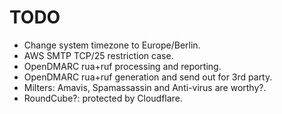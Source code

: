 # TODO

- Change system timezone to Europe/Berlin.
- AWS SMTP TCP/25 restriction case.
- OpenDMARC rua+ruf processing and reporting.
- OpenDMARC rua+ruf generation and send out for 3rd party.
- Milters: Amavis, Spamassassin and Anti-virus are worthy?.
- RoundCube?: protected by Cloudflare.
